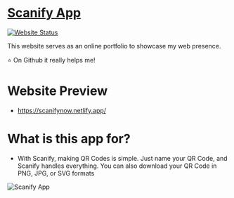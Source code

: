 # <a href="https://f0tasks.netlify.app" target="_blank">Scanify App</a>

[![Website Status](https://img.shields.io/badge/Website%20Status-Online-yellow)](https://scanifynow.netlify.app/)

 <p align="justify">This website serves as an online portfolio to showcase my web presence.</p>
 <p>⭐ On Github it really helps me!</p>

# Website Preview
* https://scanifynow.netlify.app/

# What is this app for?
 * With Scanify, making QR Codes is simple. Just name your QR Code, and Scanify handles everything. You can also download your QR Code in PNG, JPG, or SVG formats

![Scanify App](https://cdn.discordapp.com/attachments/805554377745235974/1219929262010929234/qr.png?ex=660d16a9&is=65faa1a9&hm=c3f07a9a2d815626b6a077628eee89b5029f2568fb48b5468eaa2af1a2559224&)

